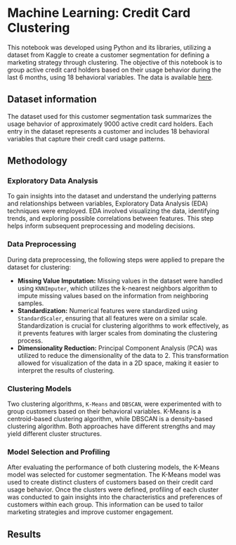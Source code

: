<!DOCTYPE html>
<html>
		
<body>

<h1>Machine Learning: Credit Card Clustering</h1>
This notebook was developed using Python and its libraries, utilizing a dataset from Kaggle to create a customer segmentation for defining a marketing strategy through clustering. The objective of this notebook is to group active credit card holders based on their usage behavior during the last 6 months, using 18 behavioral variables. The data is available <a href="https://www.kaggle.com/datasets/arjunbhasin2013/ccdata">here</a>.<br>

<h2>Dataset information</h2>
The dataset used for this customer segmentation task summarizes the usage behavior of approximately 9000 active credit card holders. Each entry in the dataset represents a customer and includes 18 behavioral variables that capture their credit card usage patterns.

<h2>Methodology</h2>

<h3>Exploratory Data Analysis</h3>
To gain insights into the dataset and understand the underlying patterns and relationships between variables, Exploratory Data Analysis (EDA) techniques were employed. EDA involved visualizing the data, identifying trends, and exploring possible correlations between features. This step helps inform subsequent preprocessing and modeling decisions.

<h3>Data Preprocessing</h3>
During data preprocessing, the following steps were applied to prepare the dataset for clustering:
<ul>
	<li><b>Missing Value Imputation:</b> Missing values in the dataset were handled using <code>KNNImputer</code>, which utilizes the k-nearest neighbors algorithm to impute missing values based on the information from neighboring samples.</li>
	<li><b>Standardization:</b> Numerical features were standardized using <code>StandardScaler</code>, ensuring that all features were on a similar scale. Standardization is crucial for clustering algorithms to work effectively, as it prevents features with larger scales from dominating the clustering process.</li>
  <li><b>Dimensionality Reduction:</b> Principal Component Analysis (PCA) was utilized to reduce the dimensionality of the data to 2. This transformation allowed for visualization of the data in a 2D space, making it easier to interpret the results of clustering.</li>
</ul>

<h3>Clustering Models</h3>
Two clustering algorithms, <code>K-Means</code> and <code>DBSCAN</code>, were experimented with to group customers based on their behavioral variables. K-Means is a centroid-based clustering algorithm, while DBSCAN is a density-based clustering algorithm. Both approaches have different strengths and may yield different cluster structures.

<h3>Model Selection and Profiling</h3>
After evaluating the performance of both clustering models, the K-Means model was selected for customer segmentation. The K-Means model was used to create distinct clusters of customers based on their credit card usage behavior. Once the clusters were defined, profiling of each cluster was conducted to gain insights into the characteristics and preferences of customers within each group. This information can be used to tailor marketing strategies and improve customer engagement.

<h2>Results</h2>


</body>
</html>

